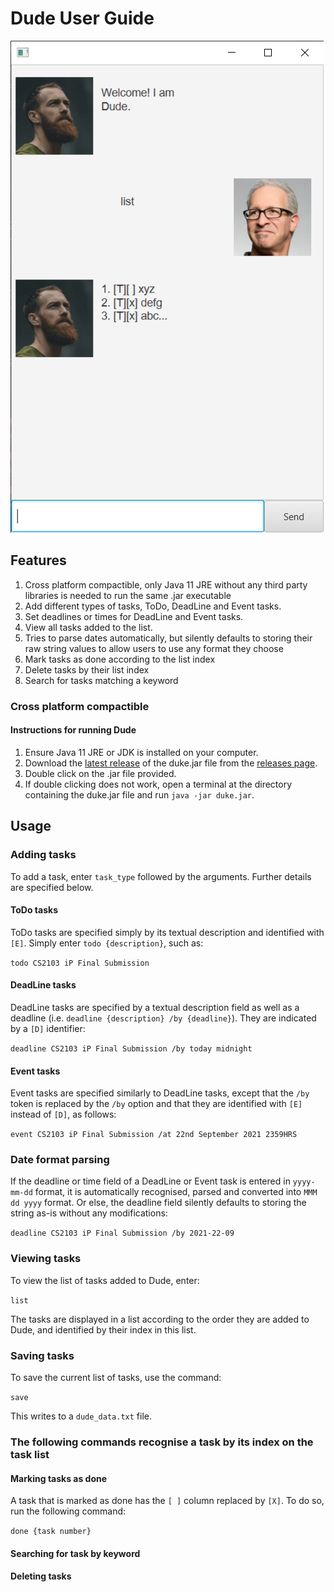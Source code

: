 # Dude User Guide

![Image of UI](./Ui.png)
## Features
1. Cross platform compactible, only Java 11 JRE without any third party libraries is needed to run the same .jar executable
2. Add different types of tasks, ToDo, DeadLine and Event tasks.
3. Set deadlines or times for DeadLine and Event tasks.
4. View all tasks added to the list.
5. Tries to parse dates automatically, but silently defaults to storing their raw string values to allow users to use any format they choose
6. Mark tasks as done according to the list index
7. Delete tasks by their list index
8. Search for tasks matching a keyword


### Cross platform compactible

#### Instructions for running Dude
1. Ensure Java 11 JRE or JDK is installed on your computer.
2. Download the [latest release](https://github.com/mingyi456/ip/releases/download/A-Release/duke.jar) of the duke.jar file from the [releases page](https://github.com/mingyi456/ip/releases).
3. Double click on the .jar file provided. 
4. If double clicking does not work, open a terminal at the directory containing the duke.jar file and run `java -jar duke.jar`.

## Usage

### Adding tasks

To add a task, enter `task_type` followed by the arguments. Further details are specified below.

#### ToDo tasks

ToDo tasks are specified simply by its textual description and identified with `[E]`. Simply enter `todo {description}`, such as:

`todo CS2103 iP Final Submission`

#### DeadLine tasks

DeadLine tasks are specified by a textual description field as well as a deadline (i.e. `deadline {description} /by {deadline}`). They are indicated by a `[D]` identifier:

`deadline CS2103 iP Final Submission /by today midnight`

#### Event tasks

Event tasks are specified similarly to DeadLine tasks, except that the `/by` token is replaced by the `/by` option and that they are identified with `[E]` instead of `[D]`, as follows:

`event CS2103 iP Final Submission /at 22nd September 2021 2359HRS`

### Date format parsing 

If the deadline or time field of a DeadLine or Event task is entered in `yyyy-mm-dd` format, it is automatically recognised, parsed and converted into `MMM dd yyyy` format. Or else, the deadline field silently defaults to storing the string as-is without any modifications:

`deadline CS2103 iP Final Submission /by 2021-22-09`


### Viewing tasks

To view the list of tasks added to Dude, enter:

`list`

The tasks are displayed in a list according to the order they are added to Dude, and identified by their index in this list.

### Saving tasks

To save the current list of tasks, use the command:

`save`

This writes to a `dude_data.txt` file.

### The following commands recognise a task by its index on the task list

#### Marking tasks as done

A task that is marked as done has the `[ ]` column replaced by `[X]`. To do so, run the following command:

`done {task number}`

#### Searching for task by keyword


#### Deleting tasks


